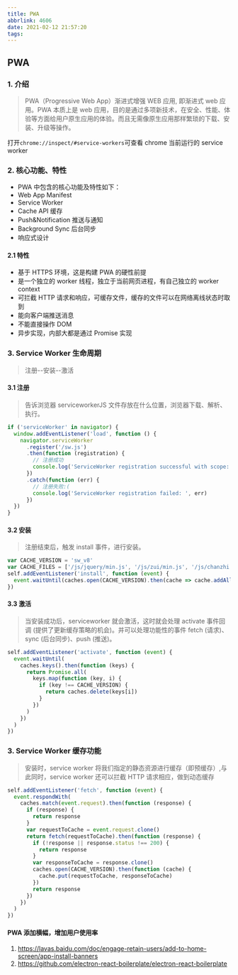 ```yaml
---
title: PWA
abbrlink: 4606
date: 2021-02-12 21:57:20
tags:
---
```


## PWA

### 1. 介绍

> PWA（Progressive Web App）渐进式增强 WEB 应用, 即渐进式 web 应用。PWA 本质上是 web 应用，目的是通过多项新技术，在安全、性能、体验等方面给用户原生应用的体验。而且无需像原生应用那样繁琐的下载、安装、升级等操作。

打开`chrome://inspect/#service-workers`可查看 chrome 当前运行的 service worker

### 2. 核心功能、特性

- PWA 中包含的核心功能及特性如下：
- Web App Manifest
- Service Worker
- Cache API 缓存
- Push&Notification 推送与通知
- Background Sync 后台同步
- 响应式设计

#### 2.1 特性

- 基于 HTTPS 环境，这是构建 PWA 的硬性前提
- 是一个独立的 worker 线程，独立于当前网页进程，有自己独立的 worker context
- 可拦截 HTTP 请求和响应，可缓存文件，缓存的文件可以在网络离线状态时取到
- 能向客户端推送消息
- 不能直接操作 DOM
- 异步实现，内部大都是通过 Promise 实现

### 3. Service Worker 生命周期

> 注册--安装--激活

#### 3.1 注册

> 告诉浏览器 serviceworkerJS 文件存放在什么位置，浏览器下载、解析、执行。

```js
if ('serviceWorker' in navigator) {
  window.addEventListener('load', function () {
    navigator.serviceWorker
      .register('/sw.js')
      .then(function (registration) {
        // 注册成功
        console.log('ServiceWorker registration successful with scope: ', registration.scope)
      })
      .catch(function (err) {
        // 注册失败:(
        console.log('ServiceWorker registration failed: ', err)
      })
  })
}
```

#### 3.2 安装

> 注册结束后，触发 install 事件，进行安装。

```js
var CACHE_VERSION = 'sw_v8'
var CACHE_FILES = ['/js/jquery/min.js', '/js/zui/min.js', '/js/chanzhi.js']
self.addEventListener('install', function (event) {
  event.waitUntil(caches.open(CACHE_VERSION).then(cache => cache.addAll(CACHE_FILES)))
})
```

#### 3.3 激活

> 当安装成功后，serviceworker 就会激活，这时就会处理 activate 事件回调 (提供了更新缓存策略的机会)。并可以处理功能性的事件 fetch (请求)、sync (后台同步)、push (推送)。

```js
self.addEventListener('activate', function (event) {
  event.waitUntil(
    caches.keys().then(function (keys) {
      return Promise.all(
        keys.map(function (key, i) {
          if (key !== CACHE_VERSION) {
            return caches.delete(keys[i])
          }
        })
      )
    })
  )
})
```

### 3. Service Worker 缓存功能

> 安装时，service worker 将我们指定的静态资源进行缓存（即预缓存）,与此同时，service worker 还可以拦截 HTTP 请求相应，做到动态缓存

```js
self.addEventListener('fetch', function (event) {
  event.respondWith(
    caches.match(event.request).then(function (response) {
      if (response) {
        return response
      }
      var requestToCache = event.request.clone()
      return fetch(requestToCache).then(function (response) {
        if (!response || response.status !== 200) {
          return response
        }
        var responseToCache = response.clone()
        caches.open(CACHE_VERSION).then(function (cache) {
          cache.put(requestToCache, responseToCache)
        })
        return response
      })
    })
  )
})
```

#### PWA 添加横幅，增加用户使用率

1. https://lavas.baidu.com/doc/engage-retain-users/add-to-home-screen/app-install-banners
2. https://github.com/electron-react-boilerplate/electron-react-boilerplate
